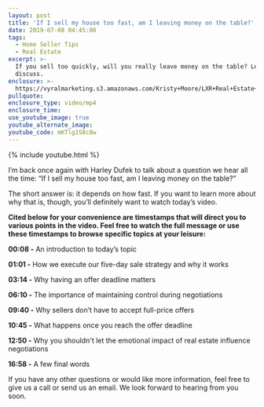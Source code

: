 ```yaml
---
layout: post
title: 'If I sell my house too fast, am I leaving money on the table?'
date: 2019-07-08 04:45:00
tags:
  - Home Seller Tips
  - Real Estate
excerpt: >-
  If you sell too quickly, will you really leave money on the table? Let’s
  discuss.
enclosure: >-
  https://vyralmarketing.s3.amazonaws.com/Kristy+Moore/LXR+Real+Estate+_+Are+Fast+Sales+Ineffective+in+Real+Estate_.mp4
pullquote:
enclosure_type: video/mp4
enclosure_time:
use_youtube_image: true
youtube_alternate_image:
youtube_code: mKTlg1S8c8w
---
```


{% include youtube.html %}

I’m back once again with Harley Dufek to talk about a question we hear all the time: “If I sell my house too fast, am I leaving money on the table?”&nbsp;

The short answer is: it depends on how fast. If you want to learn more about why that is, though, you’ll definitely want to watch today’s video.

**Cited below for your convenience are timestamps that will direct you to various points in the video. Feel free to watch the full message or use these timestamps to browse specific topics at your leisure:&nbsp;**

**00:08 -** An introduction to today’s topic

**01:01 -** How we execute our five-day sale strategy and why it works&nbsp;

**03:14 -** Why having an offer deadline matters

**06:10 -** The importance of maintaining control during negotiations

**09:40 -** Why sellers don’t have to accept full-price offers

**10:45 -** What happens once you reach the offer deadline

**12:50 -** Why you shouldn't let the emotional impact of real estate influence negotiations

**16:58 -** A few final words

If you have any other questions or would like more information, feel free to give us a call or send us an email. We look forward to hearing from you soon.